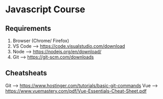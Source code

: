 # Javascript Course

## Requirements

1. Browser (Chrome/ Firefox)
2. VS Code --> https://code.visualstudio.com/download
3. Node --> https://nodejs.org/en/download/
4. Git --> https://git-scm.com/downloads

## Cheatsheats

Git --> https://www.hostinger.com/tutorials/basic-git-commands
Vue --> https://www.vuemastery.com/pdf/Vue-Essentials-Cheat-Sheet.pdf
